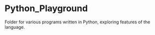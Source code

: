 # Python_Playground
Folder for various programs written in Python, exploring features of the language.
